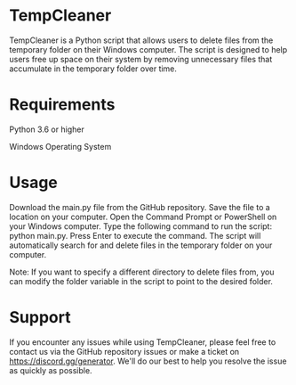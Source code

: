 # TempCleaner

TempCleaner is a Python script that allows users to delete files from the temporary folder on their Windows computer. The script is designed to help users free up space on their system by removing unnecessary files that accumulate in the temporary folder over time.

# Requirements
Python 3.6 or higher

Windows Operating System

# Usage
Download the main.py file from the GitHub repository.
Save the file to a location on your computer.
Open the Command Prompt or PowerShell on your Windows computer.
Type the following command to run the script: python main.py.
Press Enter to execute the command.
The script will automatically search for and delete files in the temporary folder on your computer.

Note: If you want to specify a different directory to delete files from, you can modify the folder variable in the script to point to the desired folder.

# Support
If you encounter any issues while using TempCleaner, please feel free to contact us via the GitHub repository issues or make a ticket on https://discord.gg/generator. We'll do our best to help you resolve the issue as quickly as possible.
